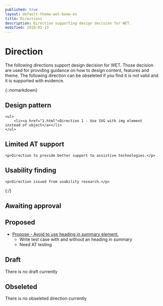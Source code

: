 ```yaml
---
published: true
layout: default-theme-wet-boew-en
title: Directions
description: Direction supporting design decision for WET.
modified: 2018-02-13
---
```


# Direction 

The following directions support design decision for WET. Those decision are used for providing guidance on how to design content, features and theme. The following direction can be obseleted if you find it is not valid and it is supported with evidence.

{::nomarkdown}
<div class="wb-filter">

<section>
	<h2>Design pattern</h2>

	<ul>
		<li><a href="1.html">Direction 1 - Use SVG with img element instead of object</a></li>
	</ul>
</section>

<section>
	<h2>Limited AT support</h2>

	<p>Direction to provide better support to assistive technologies.</p>

</section>

<section>
	<h2>Usability finding</h2>

	<p>Direction issued from usability research.</p>

</section>
</div>
{:/}

## Awaiting approval

## Proposed

* [Propose - Avoid to use heading in summary element.](/direction-2.html)
  - Write test case with and without an heading in summary
  - Need AT testing

## Draft

There is no draft currently

## Obseleted

There is no obseleted direction currently
